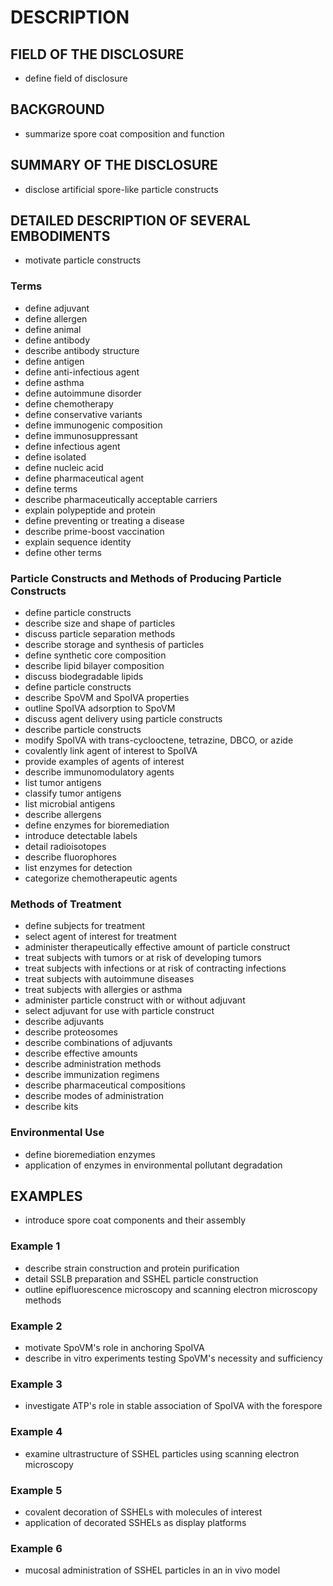 # DESCRIPTION

## FIELD OF THE DISCLOSURE

- define field of disclosure

## BACKGROUND

- summarize spore coat composition and function

## SUMMARY OF THE DISCLOSURE

- disclose artificial spore-like particle constructs

## DETAILED DESCRIPTION OF SEVERAL EMBODIMENTS

- motivate particle constructs

### Terms

- define adjuvant
- define allergen
- define animal
- define antibody
- describe antibody structure
- define antigen
- define anti-infectious agent
- define asthma
- define autoimmune disorder
- define chemotherapy
- define conservative variants
- define immunogenic composition
- define immunosuppressant
- define infectious agent
- define isolated
- define nucleic acid
- define pharmaceutical agent
- define terms
- describe pharmaceutically acceptable carriers
- explain polypeptide and protein
- define preventing or treating a disease
- describe prime-boost vaccination
- explain sequence identity
- define other terms

### Particle Constructs and Methods of Producing Particle Constructs

- define particle constructs
- describe size and shape of particles
- discuss particle separation methods
- describe storage and synthesis of particles
- define synthetic core composition
- describe lipid bilayer composition
- discuss biodegradable lipids
- define particle constructs
- describe SpoVM and SpoIVA properties
- outline SpoIVA adsorption to SpoVM
- discuss agent delivery using particle constructs
- describe particle constructs
- modify SpoIVA with trans-cyclooctene, tetrazine, DBCO, or azide
- covalently link agent of interest to SpoIVA
- provide examples of agents of interest
- describe immunomodulatory agents
- list tumor antigens
- classify tumor antigens
- list microbial antigens
- describe allergens
- define enzymes for bioremediation
- introduce detectable labels
- detail radioisotopes
- describe fluorophores
- list enzymes for detection
- categorize chemotherapeutic agents

### Methods of Treatment

- define subjects for treatment
- select agent of interest for treatment
- administer therapeutically effective amount of particle construct
- treat subjects with tumors or at risk of developing tumors
- treat subjects with infections or at risk of contracting infections
- treat subjects with autoimmune diseases
- treat subjects with allergies or asthma
- administer particle construct with or without adjuvant
- select adjuvant for use with particle construct
- describe adjuvants
- describe proteosomes
- describe combinations of adjuvants
- describe effective amounts
- describe administration methods
- describe immunization regimens
- describe pharmaceutical compositions
- describe modes of administration
- describe kits

### Environmental Use

- define bioremediation enzymes
- application of enzymes in environmental pollutant degradation

## EXAMPLES

- introduce spore coat components and their assembly

### Example 1

- describe strain construction and protein purification
- detail SSLB preparation and SSHEL particle construction
- outline epifluorescence microscopy and scanning electron microscopy methods

### Example 2

- motivate SpoVM's role in anchoring SpoIVA
- describe in vitro experiments testing SpoVM's necessity and sufficiency

### Example 3

- investigate ATP's role in stable association of SpoIVA with the forespore

### Example 4

- examine ultrastructure of SSHEL particles using scanning electron microscopy

### Example 5

- covalent decoration of SSHELs with molecules of interest
- application of decorated SSHELs as display platforms

### Example 6

- mucosal administration of SSHEL particles in an in vivo model

